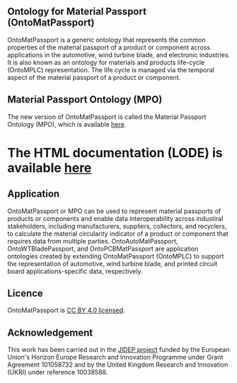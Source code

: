 ## Ontology for Material Passport (OntoMatPassport) ##
OntoMatPassport is a generic ontology that represents the common properties of the material passport of a product or component across applications in the automotive, wind turbine blade, and electronic industries. It is also known as an ontology for materials and products life-cycle (OntoMPLC) representation. The life cycle is managed via the temporal aspect of the material passport of a product or component.

## Material Passport Ontology (MPO)
The new version of OntoMatPassport is called the Material Passport Ontology (MPO), which is available [here](https://raw.githubusercontent.com/TheWorldAvatar/ontology/refs/heads/dev-composite-materials-ontology/ontology/ontomatpassport/MPO.owl).

# The HTML documentation (LODE) is available [here](https://raw.githubusercontent.com/TheWorldAvatar/ontology/refs/heads/dev-composite-materials-ontology/ontology/ontomatpassport/doc/extract.htm)

## Application ##
OntoMatPassport or MPO can be used to represent material passports of products or components and enable data interoperability across industiral stakeholders, including manufacturers, suppliers, collectors, and recyclers, to calculate the material circularity indicator of a product or component that requires data from multiple parties. OntoAutoMatPassport, OntoWTBladePassport, and OntoPCBMatPassport are application ontologies created by extending OntoMatPassport (OntoMPLC) to support the representation of automotive, wind turbine blade, and printed circuit board applications-specific data, respectively.

## Licence ##

OntoMatPassport is [CC BY 4.0 licensed](https://creativecommons.org/licenses/by/4.0/).

## Acknowledgement ##
This work has been carried out in the [JIDEP project](https://www.jidep.eu/) funded by the European Union's Horizon Europe Research and Innovation Programme under Grant Agreement 101058732 and by the United Kingdom Research and Innovation (UKRI) under reference 10038588.